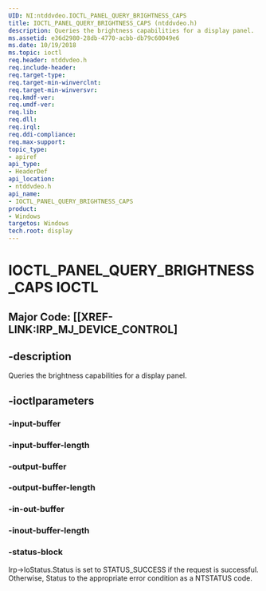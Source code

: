 ```yaml
---
UID: NI:ntddvdeo.IOCTL_PANEL_QUERY_BRIGHTNESS_CAPS
title: IOCTL_PANEL_QUERY_BRIGHTNESS_CAPS (ntddvdeo.h)
description: Queries the brightness capabilities for a display panel.
ms.assetid: e36d2980-28db-4770-acbb-db79c60049e6
ms.date: 10/19/2018
ms.topic: ioctl
req.header: ntddvdeo.h
req.include-header:
req.target-type:
req.target-min-winverclnt:
req.target-min-winversvr:
req.kmdf-ver:
req.umdf-ver:
req.lib:
req.dll:
req.irql:
req.ddi-compliance:
req.max-support:
topic_type:
- apiref
api_type:
- HeaderDef
api_location:
- ntddvdeo.h
api_name:
- IOCTL_PANEL_QUERY_BRIGHTNESS_CAPS
product: 
- Windows
targetos: Windows
tech.root: display
---
```


# IOCTL_PANEL_QUERY_BRIGHTNESS_CAPS IOCTL

## Major Code:  [[XREF-LINK:IRP_MJ_DEVICE_CONTROL]

## -description

Queries the brightness capabilities for a display panel.

## -ioctlparameters

### -input-buffer



### -input-buffer-length



### -output-buffer



### -output-buffer-length



### -in-out-buffer



### -inout-buffer-length



### -status-block

Irp->IoStatus.Status is set to STATUS_SUCCESS if the request is successful.
Otherwise, Status to the appropriate error condition as a NTSTATUS code.


